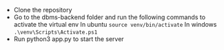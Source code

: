 - Clone the repository
- Go to the dbms-backend folder and run the following commands to activate the virtual env
  In ubuntu `source venv/bin/activate`
  In windows `.\venv\Scripts\Activate.ps1`
- Run python3 app.py to start the server 
